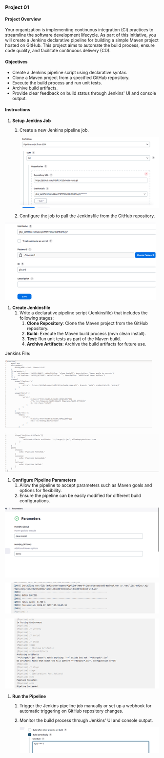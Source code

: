 ﻿### <a name="_fw1zdv88yckj"></a>**Project 01**
#### <a name="_8tekjqngow89"></a>**Project Overview**
Your organization is implementing continuous integration (CI) practices to streamline the software development lifecycle. As part of this initiative, you will create a Jenkins declarative pipeline for building a simple Maven project hosted on GitHub. This project aims to automate the build process, ensure code quality, and facilitate continuous delivery (CD).
#### <a name="_kmz6qwuqemgg"></a>**Objectives**
- Create a Jenkins pipeline script using declarative syntax.
- Clone a Maven project from a specified GitHub repository.
- Execute the build process and run unit tests.
- Archive build artifacts.
- Provide clear feedback on build status through Jenkins' UI and console output.
#### <a name="_2h3crxvk4wcy"></a>**Instructions**
1. **Setup Jenkins Job**
   1. Create a new Jenkins pipeline job.

      ![](1.png)

   1. Configure the job to pull the Jenkinsfile from the GitHub repository.

![](2.png)

1. **Create Jenkinsfile**
   1. Write a declarative pipeline script (Jenkinsfile) that includes the following stages:
      1. **Clone Repository**: Clone the Maven project from the GitHub repository.
      1. **Build**: Execute the Maven build process (mvn clean install).
      1. **Test**: Run unit tests as part of the Maven build.
      1. **Archive Artifacts**: Archive the build artifacts for future use.

Jenkins File:

![](3.png)

![](4.png)

1. **Configure Pipeline Parameters**
   1. Allow the pipeline to accept parameters such as Maven goals and options for flexibility.
   1. Ensure the pipeline can be easily modified for different build configurations.

![](5.png)

![](6.png)

![](7.png)

1. **Run the Pipeline**
   1. Trigger the Jenkins pipeline job manually or set up a webhook for automatic triggering on GitHub repository changes.
   1. Monitor the build process through Jenkins' UI and console output.

      ![](8.png)


